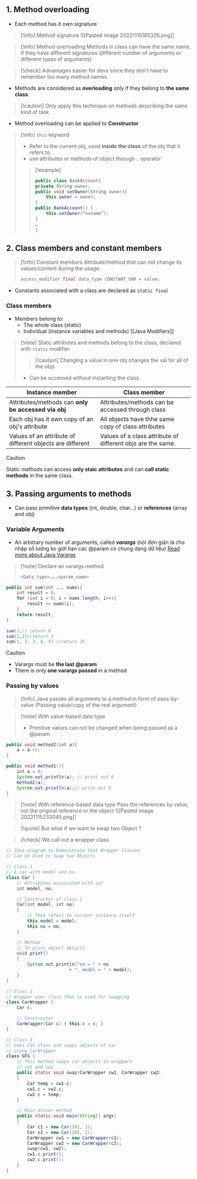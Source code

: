 ## 1. Method overloading
* Each method has it own signature

> [!info] Method signature
> ![[Pasted image 20221115165326.png]] 

> [!info] Method overloading
> Methods in class can have the same name, if they have different signatures (different number of arguments or different types of arguments) 

> [!check] Advantages
> easier for devs since they don't have to remember too many method names.

* Methods are considered as **overloading** only if they belong to **the same class**.

> [!caution] Only apply this technique on methods describing the same kind of task

* Method overloading can be applied to **Constructor**

> [!info]  `this` keyword
> * Refer to the current obj, used **inside the class** of the obj that it refers to.
> * use attributes or methods of object through `.` operator
> > [!example] 
> > ```java
> > public class BankAccount{
> >	private String owner;
> >	public void setOwner(String owner){
> >		this.owner = owner;
> >	}
> >	public BankAccount() { 
> >		this.setOwner(“noname”); 
> >	}
> >…
> >}
> > ```

## 2. Class members and constant members
> [!info] Constant members
> Attribute/method that can not change its values/content during the usage.
> ```java
> access_modifier final data_type CONSTANT_VAR = value;
> ```

* Constants associated with a class are declared as `static final`

### Class members
* Members belong to:
	* The whole class (static)
	* Individual (instance variables and methods)
[[Java Modifiers]] 

> [!note] Static attributes and methods 
> belong to the class, declared with `static` modifier
> > [!caution] Changing a value in one obj changes the val for all of the objs
> 
> * Can be accessed without instanting the class

|Instance member|Class member|
|---|---|
|Attributes/methods can **only be accessed via obj**|Attributes/methods can be accessed through class|
|Each obj has it own copy of an obj's attribute|All objects have thhe same copy of class attributes|
|Values of an attribute of different objects are different|Values of a class attribute of different objs are the same.|

> [!caution] 
> Static methods can access **only staic attributes** and can **call static methods** in the same class.

## 3. Passing arguments to methods

* Can pass primitive **data types** (int, double, char...) or **references** (array and obj)

### Variable Arguments
* An arbitrary number of arguments, called ***varargs*** (nói đơn giản là cho nhập số lượng ko giới hạn các @param có chung dạng dữ liệu)
[Read more about Java Varargs](https://viblo.asia/p/java-core-tat-tan-tat-ve-varargs-trong-java-WAyK8reelxX)

> [!note] Declare an varargs method
> ```java
> <Data_type>...<param_name>
> ```

```java
public int sum(int ... nums){
	int result = 0;
	for (int i = 0; i < nums.length; i++){
		result += nums[i];
	}
	return result;
}

sum();// return 0
sum(1,2)//return 3
sum(1, 2, 3, 4, 5) //return 15
```

>[!caution]
>* Varargs must be **the last @param**
>* There is only **one varargs passed** in a method

### Passing by values
> [!info]
> Java passes all arguments to a method in form of pass-by-value (Passing value/copy of the real argument)

> [!note] With value-based date type
> * Primitive values can not be changed when being passed as a @param

```java
public void method2(int a){
	a = a +2;
}

public void method1(){
	int a = 0;
	System.out,println(a); // print out 0
	method2(a);
	System.out.println(a);// print out 0
}
```

> [!note] With reference-based data type
> Pass the references by value, not the original reference or the object
> ![[Pasted image 20221115233045.png]]

> [!quote] But what if we want to swap two Object ? 

> [!check] We call out a wrapper class

```java
// Java program to Demonstrate that Wrapper Classes
// Can be Used to Swap two Objects

// Class 1
// A car with model and no.
class Car {
	// Attributes associated with car
	int model, no;

	// Constructor of class 1
	Car(int model, int no)
	{
		// This refers to current instance itself
		this.model = model;
		this.no = no;
	}

	// Method
	// To print object details
	void print()
	{
		System.out.println("no = " + no
						+ ", model = " + model);
	}
}

// Class 2
// Wrapper over class that is used for swapping
class CarWrapper {
	Car c;

	// Constructor
	CarWrapper(Car c) { this.c = c; }
}

// Class 3
// Uses Car class and swaps objects of Car
// using CarWrapper
class GFG {
	// This method swaps car objects in wrappers
	// cw1 and cw2
	public static void swap(CarWrapper cw1, CarWrapper cw2)
	{
		Car temp = cw1.c;
		cw1.c = cw2.c;
		cw2.c = temp;
	}

	// Main driver method
	public static void main(String[] args)
	{
		Car c1 = new Car(101, 1);
		Car c2 = new Car(202, 2);
		CarWrapper cw1 = new CarWrapper(c1);
		CarWrapper cw2 = new CarWrapper(c2);
		swap(cw1, cw2);
		cw1.c.print();
		cw2.c.print();
	}
}

```
